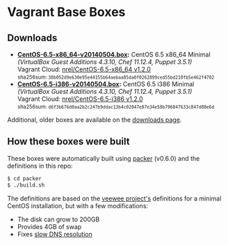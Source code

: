 # Vagrant Base Boxes

## Downloads

* **[CentOS-6.5-x86_64-v20140504.box](https://developer.nrel.gov/downloads/vagrant-boxes/CentOS-6.5-x86_64-v20140504.box):** CentOS 6.5 x86\_64 Minimal *(VirtualBox Guest Additions 4.3.10, Chef 11.12.4, Puppet 3.5.1)*  
  Vagrant Cloud: [nrel/CentOS-6.5-x86_64 v1.2.0](https://vagrantcloud.com/nrel/CentOS-6.5-x86_64/version/4)  
  <small>sha256sum: `38b052d9e630e95e44155b64aebaa85da0f0262899ced55bd210fb5e462f4702`</small>
* **[CentOS-6.5-i386-v20140504.box](https://developer.nrel.gov/downloads/vagrant-boxes/CentOS-6.5-i386-v20140504.box):** CentOS 6.5 i386 Minimal *(VirtualBox Guest Additions 4.3.10, Chef 11.12.4, Puppet 3.5.1)*  
  Vagrant Cloud: [nrel/CentOS-6.5-i386 v1.2.0](https://vagrantcloud.com/nrel/CentOS-6.5-i386/version/3)  
  <small>sha256sum: `d6f3b676d0aa2b2c247b9ddac13b4c02047e87e34e58b706847633c847d08e6d`</small>

Additional, older boxes are available on the [downloads page](http://nrel.github.io/vagrant-boxes/).

## How these boxes were built

These boxes were automatically built using [packer](http://www.packer.io) (v0.6.0) and the definitions in this repo:

```sh
$ cd packer
$ ./build.sh
```

The definitions are based on the [veewee project's](https://github.com/jedi4ever/veewee) definitions for a minimal CentOS installation, but with a few modifications:

- The disk can grow to 200GB
- Provides 4GB of swap
- Fixes [slow DNS resolution](https://github.com/NREL/vagrant-boxes/issues/5)
